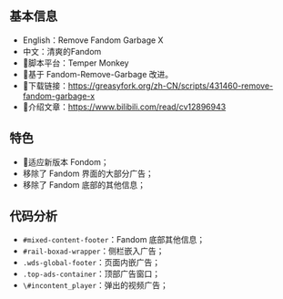 ## 基本信息

- English：Remove Fandom Garbage X
- 中文：清爽的Fandom
- 🐒脚本平台：Temper Monkey
- 🔨基于 Fandom-Remove-Garbage 改进。
- 🔗下载链接：https://greasyfork.org/zh-CN/scripts/431460-remove-fandom-garbage-x
- 📕介绍文章：https://www.bilibili.com/read/cv12896943



## 特色

- 🎉适应新版本 Fondom；
- 移除了 Fandom 界面的大部分广告；
- 移除了 Fandom 底部的其他信息；



## 代码分析

- `#mixed-content-footer`：Fandom 底部其他信息；
- `#rail-boxad-wrapper`：侧栏嵌入广告；
- `.wds-global-footer`：页面内嵌广告；
- `.top-ads-container`：顶部广告窗口；
- `\#incontent_player`：弹出的视频广告；
